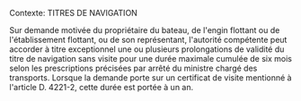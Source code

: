 Contexte: TITRES DE NAVIGATION

Sur demande motivée du propriétaire du bateau, de l'engin flottant ou de l'établissement flottant, ou de son représentant, l'autorité compétente peut accorder à titre exceptionnel une ou plusieurs prolongations de validité du titre de navigation sans visite pour une durée maximale cumulée de six mois selon les prescriptions précisées par arrêté du ministre chargé des transports. Lorsque la demande porte sur un certificat de visite mentionné à l'article D. 4221-2, cette durée est portée à un an.